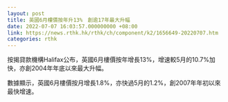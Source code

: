 ```yaml
---
layout: post
title: 英國6月樓價按年升13%　創逾17年最大升幅
date: 2022-07-07 16:03:57.000000000 +08:00
link: https://news.rthk.hk/rthk/ch/component/k2/1656649-20220707.htm
categories: rthk
---
```


按揭貸款機構Halifax公布，英國6月樓價按年增長13%，增速較5月的10.7%加快，亦創2004年年底以來最大升幅。

數據顯示，英國6月樓價按月增長1.8%，亦快過5月的1.2%，創2007年年初以來最快增速。
